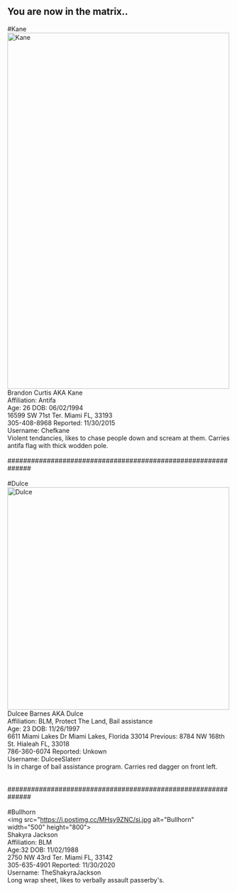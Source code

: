 ## You are now in the matrix..

#Kane
<br>
<img src="https://i.postimg.cc/j5VxtkSF/bc.jpg" alt="Kane" width="500" height="800">
<br>
Brandon Curtis AKA Kane
<br>
Affiliation: Antifa
<br>
Age: 26 DOB: 06/02/1994
<br>
16599 SW 71st Ter. Miami FL, 33193 
<br>
305-408-8968 Reported: 11/30/2015
<br>
Username: Chefkane
<br>
Violent tendancies, likes to chase people down and scream at them. Carries antifa flag with thick wodden pole.
<br>
<br>
##############################################################
<br>
<br>
#Dulce
<br>
<img src="https://i.postimg.cc/JzbRr5S6/db.jpg" alt="Dulce" width="500" height="500">
<br>
Dulcee Barnes AKA Dulce
<br>
Affiliation: BLM, Protect The Land, Bail assistance
<br>
Age: 23 DOB: 11/26/1997
<br>
6611 Miami Lakes Dr Miami Lakes, Florida 33014 Previous: 8784 NW 168th St. Hialeah FL, 33018
<br>
786-360-6074 Reported: Unkown
<br>
Username: DulceeSlaterr
<br>
Is in charge of bail assistance program. Carries red dagger on front left.
<br>
<br>
<br>
##############################################################
<br>
<br>
#Bullhorn
<br>
<img src="https://i.postimg.cc/MHsy9ZNC/sj.jpg alt="Bullhorn" width="500" height="800">
<br>
Shakyra Jackson
<br>
Affiliation: BLM
<br>
Age:32 DOB: 11/02/1988
<br>
2750 NW 43rd Ter. Miami FL, 33142
<br>
305-635-4901 Reported: 11/30/2020
<br>
Username: TheShakyraJackson
<br>
Long wrap sheet, likes to verbally assault passerby's.
<br>
<br>
<br>
